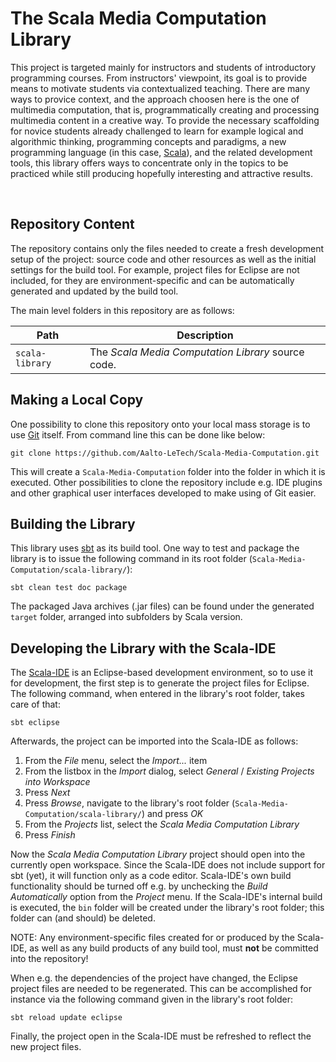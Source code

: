 # The Scala Media Computation Library

This project is targeted mainly for instructors and students of introductory programming courses. From instructors' viewpoint, its goal is to provide means to motivate students via contextualized teaching. There are many ways to provice context, and the approach choosen here is the one of multimedia computation, that is, programmatically creating and processing multimedia content in a creative way. To provide the necessary scaffolding for novice students already challenged to learn for example logical and algorithmic thinking, programming concepts and paradigms, a new programming language (in this case, [Scala](http://www.scala-lang.org/)), and the related development tools, this library offers ways to concentrate only in the topics to be practiced while still producing hopefully interesting and attractive results.

<br />

## Repository Content
The repository contains only the files needed to create a fresh development setup of the project: source code and other resources as well as the initial settings for the build tool. For example, project files for Eclipse are not included, for they are environment-specific and can be automatically generated and updated by the build tool.

The main level folders in this repository are as follows:

| Path | Description |
| ---- | ----------- |
| `scala-library` | The *Scala Media Computation Library* source code. |



## Making a Local Copy
One possibility to clone this repository onto your local mass storage is to use [Git](https://git-scm.com/) itself. From command line this can be done like below:
```
git clone https://github.com/Aalto-LeTech/Scala-Media-Computation.git
```
This will create a `Scala-Media-Computation` folder into the folder in which it is executed. Other possibilities to clone the repository include e.g. IDE plugins and other graphical user interfaces developed to make using of Git easier.



## Building the Library

This library uses [sbt](http://www.scala-sbt.org/) as its build tool. One way to test and package the library is to issue the following command in its root folder (`Scala-Media-Computation/scala-library/`):
```
sbt clean test doc package
```
The packaged Java archives (.jar files) can be found under the generated `target` folder, arranged into subfolders by Scala version.


## Developing the Library with the Scala-IDE

The [Scala-IDE](http://scala-ide.org/) is an Eclipse-based development environment, so to use it for development, the first step is to generate the project files for Eclipse. The following command, when entered in the library's root folder, takes care of that:
```
sbt eclipse
```

Afterwards, the project can be imported into the Scala-IDE as follows:
  1. From the *File* menu, select the *Import...* item
  2. From the listbox in the *Import* dialog, select *General* / *Existing Projects into Workspace*
  3. Press *Next*
  4. Press *Browse*, navigate to the library's root folder (`Scala-Media-Computation/scala-library/`) and press *OK*
  5. From the *Projects* list, select the *Scala Media Computation Library*
  6. Press *Finish*

Now the *Scala Media Computation Library* project should open into the currently open workspace. Since the Scala-IDE does not include support for sbt (yet), it will function only as a code editor. Scala-IDE's own build functionality should be turned off e.g. by unchecking the *Build Automatically* option from the *Project* menu. If the Scala-IDE's internal build is executed, the `bin` folder will be created under the library's root folder; this folder can (and should) be deleted.

NOTE: Any environment-specific files created for or produced by the Scala-IDE, as well as any build products of any build tool, must **not** be committed into the repository!

When e.g. the dependencies of the project have changed, the Eclipse project files are needed to be regenerated. This can be accomplished for instance via the following command given in the library's root folder:
```
sbt reload update eclipse
```
Finally, the project open in the Scala-IDE must be refreshed to reflect the new project files.
